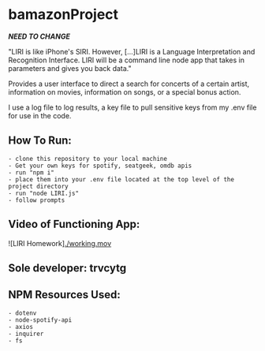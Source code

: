 # bamazonProject

**_NEED TO CHANGE_**

"LIRI is like iPhone's SIRI. However, [...]LIRI is a Language Interpretation and Recognition Interface. LIRI will be a command line node app that takes in parameters and gives you back data."

Provides a user interface to direct a search for concerts of a certain artist, information on movies, information on songs, or a special bonus action.

I use a log file to log results, a key file to pull sensitive keys from my .env file for use in the code.

## How To Run:

    - clone this repository to your local machine
    - Get your own keys for spotify, seatgeek, omdb apis
    - run "npm i"
    - place them into your .env file located at the top level of the project directory
    - run "node LIRI.js"
    - follow prompts

## Video of Functioning App:

![LIRI Homework][./working.mov](https://drive.google.com/file/d/1aq7iJw5Vtalgw9zzJZXwMcpv4g55SDoi/view?usp=sharing)

## Sole developer: trvcytg

## NPM Resources Used:

    - dotenv
    - node-spotify-api
    - axios
    - inquirer
    - fs
